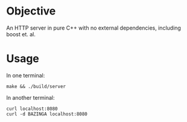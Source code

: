 # Objective

An HTTP server in pure C++ with no external dependencies, including boost et. al.

# Usage

In one terminal:

```
make && ./build/server
```

In another terminal:

```
curl localhost:8080
curl -d BAZINGA localhost:8080
```
